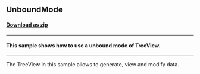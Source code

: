 ## UnboundMode
#### [Download as zip](https://grapecity.github.io/DownGit/#/home?url=https://github.com/GrapeCity/ComponentOne-WinForms-Samples/tree/master/NetFramework\TreeView\VB\UnboundMode)
____
#### This sample shows how to use a unbound mode of TreeView.
____
The TreeView in this sample allows to generate, view and modify data.
